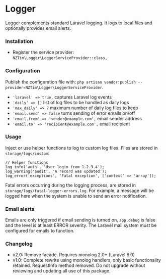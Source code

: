 # Logger

Logger complements standard Laravel logging.
It logs to local files and optionally provides email alerts.

### Installation

* Register the service provider: `NZTim\Logger\LoggerServiceProvider::class,`

### Configuration

Publish the configuration file with: `php artisan vendor:publish --provider=NZTim\Logger\LoggerServiceProvider`.

* `'laravel' => true,` captures Laravel log events
* `'daily' => []` list of log files to be handled as daily logs
* `'max_daily' => 7` maximum number of daily log files to keep
* `'email.send' => false` turns sending of error emails on/off
* `'email.from' => 'sender@example.com',` email sender address
* `'email.to' => 'recipient@example.com',` email recipient

### Usage

Inject or use helper functions to log to custom log files. Files are stored in `storage/logs/custom`:

```
// Helper functions
log_info('auth', 'User login from 1.2.3.4');
log_warning('audit', 'A record was updated');
log_error('exceptions', 'Fatal exception', ['context' => 'array']);
```

Fatal errors occurring during the logging process, are stored in `storage/logs/fatal-logger-errors.log`.
For example, a message will be logged here when the system is unable to send an error notification.

### Email alerts

Emails are only triggered if email sending is turned on, `app.debug` is false and the level is at least ERROR severity.
The Laravel mail system must be configured for emails to function.

### Changelog

* v2.0: Remove facade. Requires monolog 2.0+ (Laravel 6.0)
* v1.0: Complete rewrite using monolog handlers, only basic functionality retained. RequestInfo method removed. Do not upgrade without reviewing and updating all use of this package.
